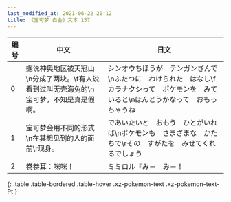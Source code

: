 ```yaml
---
last_modified_at: 2021-06-22 20:12
title: 《宝可梦 白金》文本 157
---
```

| 编号 | 中文 | 日文 |
| ---- | ---- | ---- |
| 0 | 据说神奥地区被天冠山\n分成了两块。\f有人说看到过叫无壳海兔的\n宝可梦，不知是真是假啊。 | シンオウちほうが　テンガンざんで\nふたつに　わけられた　はなし\fカラナクシって　ポケモンを　みていると\nほんとうかなって　おもっちゃうね |
| 1 | 宝可梦会用不同的形式\n在其想见到的人的面前\r现身。 | であいたいと　おもう　ひとがいれば\nポケモンも　さまざまな　かたちで\rその　すがたを　みせてくれるでしょう |
| 2 | 卷卷耳：咪咪！ | ミミロル『み－　み－！ |
{: .table .table-bordered .table-hover .xz-pokemon-text .xz-pokemon-text-Pt }